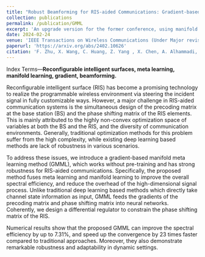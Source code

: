 ```yaml
---
title: "Robust Beamforming for RIS-aided Communications: Gradient-based Manifold Meta Learning"
collection: publications
permalink: /publication/GMML
excerpt: 'An upgrade version for the former conference, using manifold learning to compress optimization space.'
date: 2024-02-24
venue: 'IEEE Transactions on Wireless Communications (Under Major revisions)'
paperurl: 'https://arxiv.org/abs/2402.10626'
citation: 'F. Zhu, X. Wang, C. Huang, Z. Yang , X. Chen, A. Alhammadi, Z. Zhang, C. Yuen and M. Debbah, “Robust Beamforming for RIS-aided Communications: Gradient-based Manifold Meta Learning,”submitted to IEEE Transactions on Wireless Communications, 2024.'
---
```

Index Terms—**Reconfigurable intelligent surfaces, meta learning, manifold learning, gradient, beamforming.**

Reconfigurable intelligent surface (RIS) has become a promising technology to realize the programmable wireless environment via steering the incident signal in fully customizable ways. However, a major challenge in RIS-aided communication systems is the simultaneous design of the precoding matrix at the base station (BS) and the phase shifting matrix of the RIS elements. This is mainly attributed to the highly non-convex optimization space of variables at both the BS and the RIS, and the diversity of communication environments. Generally, traditional optimization methods for this problem suffer from the high complexity, while existing deep learning based methods are lack of robustness in various scenarios. 

To address these issues, we introduce a gradient-based manifold meta learning method (GMML), which works without pre-training and has strong robustness for RIS-aided communications. Specifically, the proposed method fuses meta learning and manifold learning to improve the overall spectral efficiency, and reduce the overhead of the high-dimensional signal process. Unlike traditional deep learning based methods which directly take channel state information as input, GMML feeds the gradients of the precoding matrix and phase shifting matrix into neural networks. Coherently, we design a differential regulator to constrain the phase shifting matrix of the RIS.

Numerical results show that the proposed GMML can improve the spectral efficiency by up to 7.31%, and speed up the convergence by 23 times faster compared to traditional approaches. Moreover, they also demonstrate remarkable robustness and adaptability in dynamic settings. 
